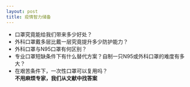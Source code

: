 ```yaml
---
layout: post
title: 疫情智力储备
---
```

* 口罩究竟能给我们带来多少好处？  
* 外科口罩戴多层比戴一层究竟提升多少防护能力？  
* 外科口罩与N95口罩有何区别？  
* 专业口罩短缺条件下有什么替代方案？自制一只N95或外科口罩的难度有多大？  
* 在艰苦条件下，一次性口罩可以复用吗？  
**不用麻烦专家，我们从文献中找答案**
